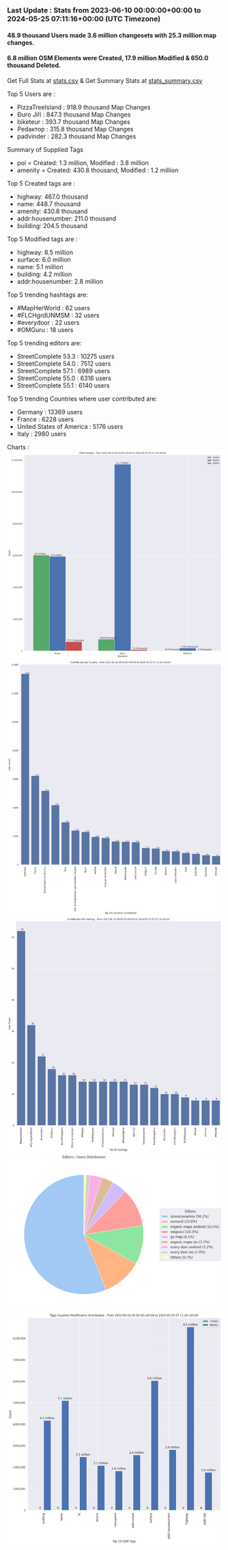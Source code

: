 ### Last Update : Stats from 2023-06-10 00:00:00+00:00 to 2024-05-25 07:11:16+00:00 (UTC Timezone)

#### 48.9 thousand Users made 3.6 million changesets with 25.3 million map changes.
#### 6.8 million OSM Elements were Created, 17.9 million Modified & 650.0 thousand Deleted.
Get Full Stats at [stats.csv](/stats/fieldmappers/Daily/stats.csv)
 & Get Summary Stats at [stats_summary.csv](/stats/fieldmappers/Daily/stats_summary.csv)

Top 5 Users are : 
- PizzaTreeIsland : 918.9 thousand Map Changes
- Đuro Jiří : 847.3 thousand Map Changes
- biketeur : 393.7 thousand Map Changes
- Реdактор : 315.8 thousand Map Changes
- padvinder : 282.3 thousand Map Changes

Summary of Supplied Tags
- poi = Created: 1.3 million, Modified : 3.8 million
- amenity = Created: 430.8 thousand, Modified : 1.2 million


Top 5 Created tags are :
- highway: 467.0 thousand
- name: 448.7 thousand
- amenity: 430.8 thousand
- addr:housenumber: 211.0 thousand
- building: 204.5 thousand


Top 5 Modified tags are :
- highway: 8.5 million
- surface: 6.0 million
- name: 5.1 million
- building: 4.2 million
- addr:housenumber: 2.8 million


Top 5 trending hashtags are:
- #MapHerWorld : 62 users
- #FLCHgrdUNMSM : 32 users
- #everydoor : 22 users
- #OMGuru : 18 users


Top 5 trending editors are:
- StreetComplete 53.3 : 10275 users
- StreetComplete 54.0 : 7512 users
- StreetComplete 57.1 : 6989 users
- StreetComplete 55.0 : 6316 users
- StreetComplete 55.1 : 6140 users


Top 5 trending Countries where user contributed are:
- Germany : 13369 users
- France : 6228 users
- United States of America : 5176 users
- Italy : 2980 users


 Charts : 
![Alt text](./stats_osm_changes.png) 
![Alt text](./stats_users_per_country.png) 
![Alt text](./stats_users_per_hashtag.png) 
![Alt text](./stats_editors_pie_chart.png) 
![Alt text](./stats_tags.png) 
